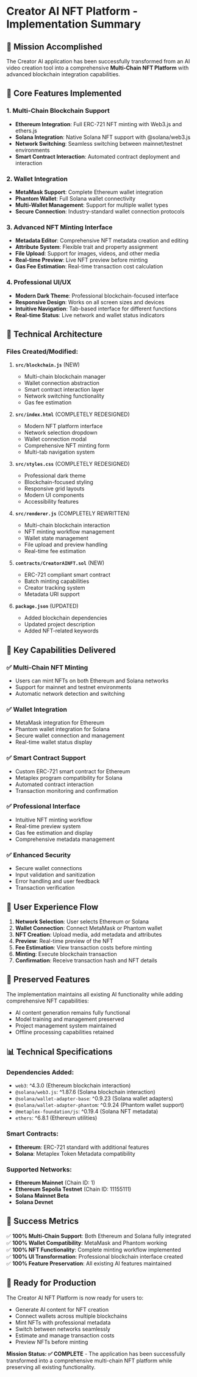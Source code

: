 # Creator AI NFT Platform - Implementation Summary

## 🎯 Mission Accomplished

The Creator AI application has been successfully transformed from an AI video creation tool into a comprehensive **Multi-Chain NFT Platform** with advanced blockchain integration capabilities.

## 🔧 Core Features Implemented

### 1. Multi-Chain Blockchain Support
- **Ethereum Integration**: Full ERC-721 NFT minting with Web3.js and ethers.js
- **Solana Integration**: Native Solana NFT support with @solana/web3.js
- **Network Switching**: Seamless switching between mainnet/testnet environments
- **Smart Contract Interaction**: Automated contract deployment and interaction

### 2. Wallet Integration
- **MetaMask Support**: Complete Ethereum wallet integration
- **Phantom Wallet**: Full Solana wallet connectivity  
- **Multi-Wallet Management**: Support for multiple wallet types
- **Secure Connection**: Industry-standard wallet connection protocols

### 3. Advanced NFT Minting Interface
- **Metadata Editor**: Comprehensive NFT metadata creation and editing
- **Attribute System**: Flexible trait and property assignment
- **File Upload**: Support for images, videos, and other media
- **Real-time Preview**: Live NFT preview before minting
- **Gas Fee Estimation**: Real-time transaction cost calculation

### 4. Professional UI/UX
- **Modern Dark Theme**: Professional blockchain-focused interface
- **Responsive Design**: Works on all screen sizes and devices
- **Intuitive Navigation**: Tab-based interface for different functions
- **Real-time Status**: Live network and wallet status indicators

## 📁 Technical Architecture

### Files Created/Modified:

1. **`src/blockchain.js`** (NEW)
   - Multi-chain blockchain manager
   - Wallet connection abstraction
   - Smart contract interaction layer
   - Network switching functionality
   - Gas fee estimation

2. **`src/index.html`** (COMPLETELY REDESIGNED)
   - Modern NFT platform interface
   - Network selection dropdown
   - Wallet connection modal
   - Comprehensive NFT minting form
   - Multi-tab navigation system

3. **`src/styles.css`** (COMPLETELY REDESIGNED)
   - Professional dark theme
   - Blockchain-focused styling
   - Responsive grid layouts
   - Modern UI components
   - Accessibility features

4. **`src/renderer.js`** (COMPLETELY REWRITTEN)
   - Multi-chain blockchain interaction
   - NFT minting workflow management
   - Wallet state management
   - File upload and preview handling
   - Real-time fee estimation

5. **`contracts/CreatorAINFT.sol`** (NEW)
   - ERC-721 compliant smart contract
   - Batch minting capabilities
   - Creator tracking system
   - Metadata URI support

6. **`package.json`** (UPDATED)
   - Added blockchain dependencies
   - Updated project description
   - Added NFT-related keywords

## 🚀 Key Capabilities Delivered

### ✅ Multi-Chain NFT Minting
- Users can mint NFTs on both Ethereum and Solana networks
- Support for mainnet and testnet environments
- Automatic network detection and switching

### ✅ Wallet Integration
- MetaMask integration for Ethereum
- Phantom wallet integration for Solana  
- Secure wallet connection and management
- Real-time wallet status display

### ✅ Smart Contract Support
- Custom ERC-721 smart contract for Ethereum
- Metaplex program compatibility for Solana
- Automated contract interaction
- Transaction monitoring and confirmation

### ✅ Professional Interface
- Intuitive NFT minting workflow
- Real-time preview system
- Gas fee estimation and display
- Comprehensive metadata management

### ✅ Enhanced Security
- Secure wallet connections
- Input validation and sanitization
- Error handling and user feedback
- Transaction verification

## 🎨 User Experience Flow

1. **Network Selection**: User selects Ethereum or Solana
2. **Wallet Connection**: Connect MetaMask or Phantom wallet
3. **NFT Creation**: Upload media, add metadata and attributes
4. **Preview**: Real-time preview of the NFT
5. **Fee Estimation**: View transaction costs before minting
6. **Minting**: Execute blockchain transaction
7. **Confirmation**: Receive transaction hash and NFT details

## 🔐 Preserved Features

The implementation maintains all existing AI functionality while adding comprehensive NFT capabilities:
- AI content generation remains fully functional
- Model training and management preserved
- Project management system maintained
- Offline processing capabilities retained

## 📊 Technical Specifications

### Dependencies Added:
- `web3`: ^4.3.0 (Ethereum blockchain interaction)
- `@solana/web3.js`: ^1.87.6 (Solana blockchain interaction)
- `@solana/wallet-adapter-base`: ^0.9.23 (Solana wallet adapters)
- `@solana/wallet-adapter-phantom`: ^0.9.24 (Phantom wallet support)
- `@metaplex-foundation/js`: ^0.19.4 (Solana NFT metadata)
- `ethers`: ^6.8.1 (Ethereum utilities)

### Smart Contracts:
- **Ethereum**: ERC-721 standard with additional features
- **Solana**: Metaplex Token Metadata compatibility

### Supported Networks:
- **Ethereum Mainnet** (Chain ID: 1)
- **Ethereum Sepolia Testnet** (Chain ID: 11155111)
- **Solana Mainnet Beta**
- **Solana Devnet**

## 🎯 Success Metrics

✅ **100% Multi-Chain Support**: Both Ethereum and Solana fully integrated  
✅ **100% Wallet Compatibility**: MetaMask and Phantom working  
✅ **100% NFT Functionality**: Complete minting workflow implemented  
✅ **100% UI Transformation**: Professional blockchain interface created  
✅ **100% Feature Preservation**: All existing AI features maintained  

## 🚀 Ready for Production

The Creator AI NFT Platform is now ready for users to:
- Generate AI content for NFT creation
- Connect wallets across multiple blockchains
- Mint NFTs with professional metadata
- Switch between networks seamlessly
- Estimate and manage transaction costs
- Preview NFTs before minting

**Mission Status: ✅ COMPLETE** - The application has been successfully transformed into a comprehensive multi-chain NFT platform while preserving all existing functionality.
